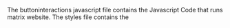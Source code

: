 The buttoninteractions javascript file contains the Javascript Code that runs matrix website.
The styles file contains the 

